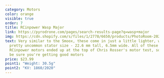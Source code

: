 ```yaml
---
category: Motors
color: orange
visible: true
order: 7
title: RCinpower Wasp Major
link: https://pyrodrone.com/pages/search-results-page?q=wasp+major
img: https://cdn.shopify.com/s/files/1/2778/6650/products/PhotoRoom-20220216_131458_1200x1200.png?v=1645046279
text: Very similar to the Smoox, these come in just a little lighter, with a
  pretty uncommon stator size - 22.6 mm tall, 6.5mm wide. All of these three
  RCinpower motors ended up at the top of Chris Rosser's motor test, so you can
  be sure you're getting good motors
price: $23.99
point1: "Weight: 30.5g"
point2: "KV: 1860/2020"
---
```

